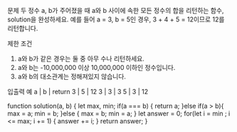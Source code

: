 문제
두 정수 a, b가 주어졌을 때 a와 b 사이에 속한 모든 정수의 합을 리턴하는 함수, solution을 완성하세요.
예를 들어 a = 3, b = 5인 경우, 3 + 4 + 5 = 12이므로 12를 리턴합니다.

제한 조건
1. a와 b가 같은 경우는 둘 중 아무 수나 리턴하세요.
2. a와 b는 -10,000,000 이상 10,000,000 이하인 정수입니다.
3. a와 b의 대소관계는 정해져있지 않습니다.

입출력 예
a | b | return
3 | 5 | 12
3 | 3 | 3
5 | 3 | 12

function solution(a, b) {
    let max, min;
    if(a === b) {
      return a;
    }else if(a > b){
        max = a;
        min = b;
    }else {
        max = b;
        min = a;
    }
    let answer = 0;
    for(let i = min ; i <= max; i += 1) {
      answer += i;
    }
    return answer;
}
